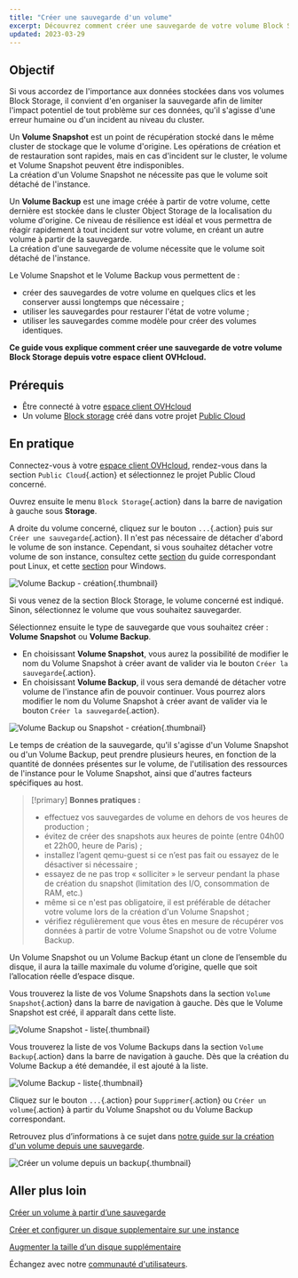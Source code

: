 ```yaml
---
title: "Créer une sauvegarde d'un volume"
excerpt: Découvrez comment créer une sauvegarde de votre volume Block Storage depuis votre espace client
updated: 2023-03-29
---
```


## Objectif

Si vous accordez de l'importance aux données stockées dans vos volumes Block Storage, il convient d'en organiser la sauvegarde afin de limiter l'impact potentiel de tout problème sur ces données, qu'il s'agisse d'une erreur humaine ou d'un incident au niveau du cluster.

Un **Volume Snapshot** est un point de récupération stocké dans le même cluster de stockage que le volume d'origine. Les opérations de création et de restauration sont rapides, mais en cas d'incident sur le cluster, le volume et Volume Snapshot peuvent être indisponibles.<br>
La création d'un Volume Snapshot ne nécessite pas que le volume soit détaché de l'instance.

Un **Volume Backup** est une image créée à partir de votre volume, cette dernière est stockée dans le cluster Object Storage de la localisation du volume d'origine.
Ce niveau de résilience est idéal et vous permettra de réagir rapidement à tout incident sur votre volume, en créant un autre volume à partir de la sauvegarde.<br>
La création d'une sauvegarde de volume nécessite que le volume soit détaché de l'instance.

Le Volume Snapshot et le Volume Backup vous permettent de :

- créer des sauvegardes de votre volume en quelques clics et les conserver aussi longtemps que nécessaire ;
- utiliser les sauvegardes pour restaurer l'état de votre volume ;
- utiliser les sauvegardes comme modèle pour créer des volumes identiques.

**Ce guide vous explique comment créer une sauvegarde de votre volume Block Storage depuis votre espace client OVHcloud.**

## Prérequis

- Être connecté à votre [espace client OVHcloud](https://www.ovh.com/auth/?action=gotomanager&from=https://www.ovh.com/fr/&ovhSubsidiary=fr)
- Un volume [Block storage](/pages/public_cloud/compute/create_and_configure_an_additional_disk_on_an_instance) créé dans votre projet [Public Cloud](https://www.ovhcloud.com/fr/public-cloud/)

## En pratique

Connectez-vous à votre [espace client OVHcloud](https://www.ovh.com/auth/?action=gotomanager&from=https://www.ovh.com/fr/&ovhSubsidiary=fr), rendez-vous dans la section `Public Cloud`{.action} et sélectionnez le projet Public Cloud concerné.

Ouvrez ensuite le menu `Block Storage`{.action} dans la barre de navigation à gauche sous **Storage**.

A droite du volume concerné, cliquez sur le bouton `...`{.action} puis sur `Créer une sauvegarde`{.action}. Il n'est pas nécessaire de détacher d'abord le volume de son instance. Cependant, si vous souhaitez détacher votre volume de son instance, consultez cette [section](/pages/public_cloud/compute/create_and_configure_an_additional_disk_on_an_instance#sous-linux) du guide correspondant pout Linux, et cette [section](/pages/public_cloud/compute/create_and_configure_an_additional_disk_on_an_instance#sous-windows) pour Windows.

![Volume Backup - création](images/volumebackup01.png){.thumbnail}

Si vous venez de la section Block Storage, le volume concerné est indiqué. Sinon, sélectionnez le volume que vous souhaitez sauvegarder.

Sélectionnez ensuite le type de sauvegarde que vous souhaitez créer : **Volume Snapshot** ou **Volume Backup**.

- En choisissant **Volume Snapshot**, vous aurez la possibilité de modifier le nom du Volume Snapshot à créer avant de valider via le bouton `Créer la sauvegarde`{.action}.
- En choisissant **Volume Backup**, il vous sera demandé de détacher votre volume de l'instance afin de pouvoir continuer. Vous pourrez alors modifier le nom du Volume Snapshot à créer avant de valider via le bouton `Créer la sauvegarde`{.action}.

![Volume Backup ou Snapshot - création](images/volumebackup02.png){.thumbnail}

Le temps de création de la sauvegarde, qu'il s'agisse d'un Volume Snapshot ou d'un Volume Backup, peut prendre plusieurs heures, en fonction de la quantité de données présentes sur le volume, de l'utilisation des ressources de l'instance pour le Volume Snapshot, ainsi que d'autres facteurs spécifiques au host.

> [!primary]
> **Bonnes pratiques :**
>
> - effectuez vos sauvegardes de volume en dehors de vos heures de production ;
> - évitez de créer des snapshots aux heures de pointe (entre 04h00 et 22h00, heure de Paris) ;
> - installez l’agent qemu-guest si ce n’est pas fait ou essayez de le désactiver si nécessaire ;
> - essayez de ne pas trop « solliciter » le serveur pendant la phase de création du snapshot (limitation des I/O, consommation de RAM, etc.)
> - même si ce n'est pas obligatoire, il est préférable de détacher votre volume lors de la création d'un Volume Snapshot ;
> - vérifiez régulièrement que vous êtes en mesure de récupérer vos données à partir de votre Volume Snapshot ou de votre Volume Backup.
>

Un Volume Snapshot ou un Volume Backup étant un clone de l’ensemble du disque, il aura la taille maximale du volume d’origine, quelle que soit l’allocation réelle d’espace disque.

Vous trouverez la liste de vos Volume Snapshots dans la section `Volume Snapshot`{.action} dans la barre de navigation à gauche.
Dès que le Volume Snapshot est créé, il apparaît dans cette liste.

![Volume Snapshot - liste](images/volumebackup03.png){.thumbnail}

Vous trouverez la liste de vos Volume Backups dans la section `Volume Backup`{.action} dans la barre de navigation à gauche.
Dès que la création du Volume Backup a été demandée, il est ajouté à la liste.

![Volume Backup - liste](images/volumebackup04.png){.thumbnail}

Cliquez sur le bouton `...`{.action} pour `Supprimer`{.action} ou `Créer un volume`{.action} à partir du Volume Snapshot ou du Volume Backup correspondant.

Retrouvez plus d’informations à ce sujet dans [notre guide sur la création d'un volume depuis une sauvegarde](/pages/public_cloud/compute/create-volume-from-snapshot).

![Créer un volume depuis un backup](images/volumebackup05.png){.thumbnail}

## Aller plus loin

[Créer un volume à partir d’une sauvegarde](/pages/public_cloud/compute/create-volume-from-snapshot)

[Créer et configurer un disque supplementaire sur une instance](/pages/public_cloud/compute/create_and_configure_an_additional_disk_on_an_instance)

[Augmenter la taille d’un disque supplémentaire](/pages/public_cloud/compute/increase_the_size_of_an_additional_disk)

Échangez avec notre [communauté d'utilisateurs](/links/community).
